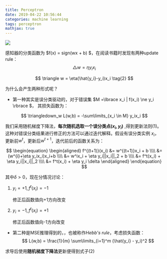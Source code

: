 ```yaml
---
title: Perceptron
date: 2019-04-22 10:56:44
categories: machine learning
tags: perceptron
mathjax: true
---
```


![](http://ww1.sinaimg.cn/large/6bf0a364ly1g1h822vi52j20p7094dgb.jpg)

感知器的分类函数为 $f(x) = sign(wx + b) $，在阅读书籍时发现有两种update rule：
$$
\triangle w = \eta y_ix_i \tag{1}
$$

$$
\triangle w = \eta(\hat{y_i}-y_i)x_i \tag{2}
$$

为什么会产生两种形式呢？

<!--more-->

- 第一种其实是误分类驱动的，对于错误集 $M =\lbrace x_i | f(x_i) \ne y_i \rbrace $， 其损失函数为：

$$
\triangledown_w L(w,b) = -\sum\limits_{x_i \in M} y_ix_i
$$

我们采用随机梯度下降法，**每次随机选取一个误分类点$(x_i, y_i)$** ,得到更新法则(1)。这种对错误分类结果进行修正的方法可以通过迭代解释。假设有误分类实例 $x_i$，更新前$w^{t}$，更新后$w^{t+1}$，迭代前后的函数关系为：


$$
\begin{equation}
\begin{aligned}  
f^{(t+1)}(x_i) &=  w^{(t+1)}x_i + b \\\\
&= (w^{i}+\eta y_ix_i)x_i+b \\\\
&= w^ix_i + \eta y_i||x_i||_2 + b \\\\
&= f^t(x_i) +  \eta y_i||x_i||_2 \\\\
&= f^t(x_i) + \eta y_i \delta
\end{aligned}
\end{equation}
$$



其中$\delta > 0$，现在分情况讨论：

1. $y_i = +1, f^t(x_i) = -1$

   修正后函数值向+1方向改变

2. $y_i = -1, f^t(x_i) = +1$

   修正后函数值向-1方向改变

   

- 第二种是MSE推理得到的，，也被称作*Hebb's rule*，考虑损失函数：
  $$
  L(w,b) = \frac{1}{m} \sum\limits_{i=1}^m (\hat{y_i} - y_i)^2
  $$
  

求导后使用**随机梯度下降法**更新便得到式子(2)

